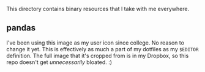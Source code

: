 This directory contains binary resources that I take with me everywhere.

## pandas
I've been using this image as my user icon since college. No reason to change
it yet. This is effectively as much a part of my dotfiles as my `$EDITOR`
definition. The full image that it's cropped from is in my Dropbox, so this repo
doesn't get *unnecessarily* bloated. :)
